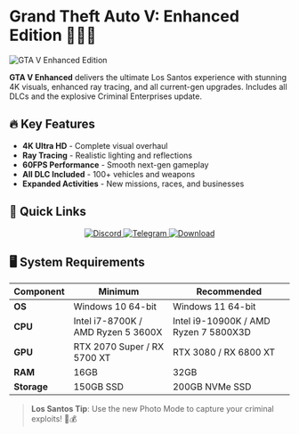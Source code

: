 # Grand Theft Auto V: Enhanced Edition 🚗💥🌆

![GTA V Enhanced Edition](https://i0.wp.com/missrepack.com/wp-content/uploads/2025/05/Grand-Theft-Auto-V-Enhanced-download.jpg?w=616&ssl=1)

**GTA V Enhanced** delivers the ultimate Los Santos experience with stunning 4K visuals, enhanced ray tracing, and all current-gen upgrades. Includes all DLCs and the explosive Criminal Enterprises update.

## 🔥 Key Features
- **4K Ultra HD** - Complete visual overhaul
- **Ray Tracing** - Realistic lighting and reflections
- **60FPS Performance** - Smooth next-gen gameplay
- **All DLC Included** - 100+ vehicles and weapons
- **Expanded Activities** - New missions, races, and businesses

## 🚀 Quick Links
<p align="center">
  <a href="https://discord.gg/AfjTgF3Tmx">
    <img src="https://img.shields.io/badge/Discord-7289DA?style=for-the-badge&logo=discord&logoColor=white" alt="Discord">
  </a>
  <a href="https://t.me/missrepack">
    <img src="https://img.shields.io/badge/Telegram-26A5E4?style=for-the-badge&logo=telegram&logoColor=white" alt="Telegram">
  </a>
  <a href="https://missrepack.com/grand-theft-auto-v-enhanced/">
    <img src="https://img.shields.io/badge/Download-FF5733?style=for-the-badge&logo=steam&logoColor=white" alt="Download">
  </a>
</p>

## 🖥️ System Requirements
| Component | Minimum | Recommended |
|-----------|---------|-------------|
| **OS** | Windows 10 64-bit | Windows 11 64-bit |
| **CPU** | Intel i7-8700K / AMD Ryzen 5 3600X | Intel i9-10900K / AMD Ryzen 7 5800X3D |
| **GPU** | RTX 2070 Super / RX 5700 XT | RTX 3080 / RX 6800 XT |
| **RAM** | 16GB | 32GB |
| **Storage** | 150GB SSD | 200GB NVMe SSD |

> **Los Santos Tip**: Use the new Photo Mode to capture your criminal exploits! 📸💰
